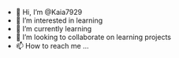 - 👋 Hi, I’m @Kaia7929
- 👀 I’m interested in learning
- 🌱 I’m currently learning 
- 💞️ I’m looking to collaborate on learning projects
- 📫 How to reach me ...



<!---
Kaia7929/Kaia7929 is a ✨ special ✨ repository because its `README.md` (this file) appears on your GitHub profile.
You can click the Preview link to take a look at your changes.
--->
